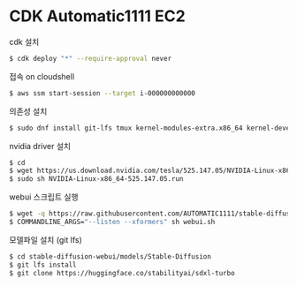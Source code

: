# CDK Automatic1111 EC2

cdk 설치

```bash
$ cdk deploy "*" --require-approval never
```

접속 on cloudshell

```sh
$ aws ssm start-session --target i-000000000000
```

의존성 설치

```sh
$ sudo dnf install git-lfs tmux kernel-modules-extra.x86_64 kernel-devel gcc wget git python3 gperftools-libs libglvnd-glx -y
```

nvidia driver 설치

```sh
$ cd
$ wget https://us.download.nvidia.com/tesla/525.147.05/NVIDIA-Linux-x86_64-525.147.05.run
$ sudo sh NVIDIA-Linux-x86_64-525.147.05.run
```

webui 스크립트 실행

```sh
$ wget -q https://raw.githubusercontent.com/AUTOMATIC1111/stable-diffusion-webui/master/webui.sh
$ COMMANDLINE_ARGS="--listen --xformers" sh webui.sh
```

모델파일 설치 (git lfs)

```sh
$ cd stable-diffusion-webui/models/Stable-Diffusion
$ git lfs install
$ git clone https://huggingface.co/stabilityai/sdxl-turbo
```
